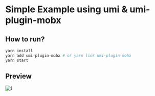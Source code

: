 # Simple Example using umi & umi-plugin-mobx

## How to run?

```bash
yarn install
yarn add umi-plugin-mobx # or yarn link umi-plugin-mobx
yarn start
```

## Preview

![1](./docs/simple-1)
